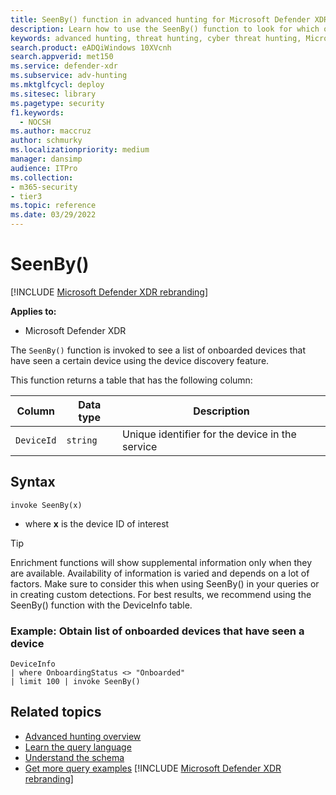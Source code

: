 ```yaml
---
title: SeenBy() function in advanced hunting for Microsoft Defender XDR
description: Learn how to use the SeenBy() function to look for which onboarded devices discovered a certain device
keywords: advanced hunting, threat hunting, cyber threat hunting, Microsoft Defender XDR, microsoft 365, m365, search, query, telemetry, schema reference, kusto, SeenBy, device discovery, function, enrichment
search.product: eADQiWindows 10XVcnh
search.appverid: met150
ms.service: defender-xdr
ms.subservice: adv-hunting
ms.mktglfcycl: deploy
ms.sitesec: library
ms.pagetype: security
f1.keywords: 
  - NOCSH
ms.author: maccruz
author: schmurky
ms.localizationpriority: medium
manager: dansimp
audience: ITPro
ms.collection: 
- m365-security
- tier3
ms.topic: reference
ms.date: 03/29/2022
---
```


# SeenBy()

[!INCLUDE [Microsoft Defender XDR rebranding](../includes/microsoft-defender.md)]


**Applies to:**
- Microsoft Defender XDR

The `SeenBy()` function is invoked to see a list of onboarded devices that have seen a certain device using the device discovery feature.

This function returns a table that has the following column:

| Column | Data type | Description |
|------------|---------------|-------------|
| `DeviceId` | `string` | Unique identifier for the device in the service |


## Syntax

```kusto
invoke SeenBy(x)
```

- where **x** is the device ID of interest

> [!TIP]
> Enrichment functions will show supplemental information only when they are available. Availability of information is varied and depends on a lot of factors. Make sure to consider this when using SeenBy() in your queries or in creating custom detections. For best results, we recommend using the SeenBy() function with the DeviceInfo table.

### Example: Obtain list of onboarded devices that have seen a device

```kusto
DeviceInfo 
| where OnboardingStatus <> "Onboarded" 
| limit 100 | invoke SeenBy()
```

## Related topics
- [Advanced hunting overview](advanced-hunting-overview.md)
- [Learn the query language](advanced-hunting-query-language.md)
- [Understand the schema](advanced-hunting-schema-tables.md)
- [Get more query examples](advanced-hunting-shared-queries.md)
[!INCLUDE [Microsoft Defender XDR rebranding](../includes/defender-m3d-techcommunity.md)]
